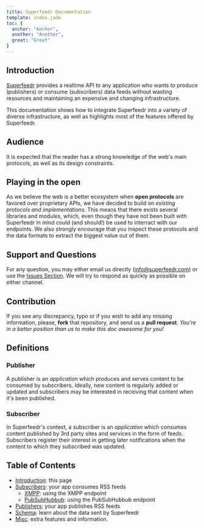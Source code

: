 ```yaml
---
title: Superfeedr Documentation
template: index.jade
toc: {
  anchor: "Anchor",
  another: "Another",
  great: "Great"
}
---
```


## Introduction

[Superfeedr](http://superfeedr.com) provides a realtime API to any application who wants to produce (publishers) or consume (subscribers) data feeds without wasting resources and maintaining an expensive and changing infrastructure.

This documentation shows how to integrate Superfeedr into a variety of diverse infrastructure, as well as highlights most of the features offered by Superfeedr.

## Audience
It is expected that the reader has a strong knowledge of the web's main protocols, as well as its design constraints. 

## Playing in the open
As we believe the web is a better ecosystem when **open protocols** are favored over proprietary APIs, we have decided to build on *existing protocols and implementations*. This means that there exists several libraries and modules, which, even though they have not been built with Superfeedr in mind could (and should!) be used to interract with our endpoints. We also strongly encourage that you inspect these protocols and the data formats to extract the biggest value out of them.

## Support and Questions

For any question, you may either email us directly (info@superfeedr.com) or use the [Issues Section](/superfeedr/documentation/issues). We will try to respond as quickly as possible on either channel.

## Contribution

If you see any discrepancy, typo or if you wish to add any missing information, please, **fork** that repository, and send us a **pull request**. *You're in a better position than us to make this doc awesome for you!*

## Definitions

### Publisher

A publisher is an *application* which produces and serves content to be consumed by subscribers. Ideally, new content is regularly added or updated and subscribers may be interested in receiving that content when it's been published.

### Subscriber

In Superfeedr's context, a subscriber is an *application* which consumes content published by 3rd party sites and services in the form of feeds. Subscribers register their interest in getting later notifications when the content to which they subscribed was updated.

## Table of Contents

* [Introduction](/): this page
* [Subscribers](/subscribers.html): your app consumes RSS feeds
    * [XMPP](/subscribers/xmpp.html): using the XMPP endpoint
    * [PubSubHubbub](/subscribers/push.html): using the PubSubHubbub endpoint
* [Publishers](/publishers.html): your app publishes RSS feeds
* [Schema](/schema.html): learn about the data sent by Superfeedr
* [Misc](/misc.html): extra features and information.
